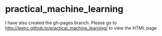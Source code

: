 # practical_machine_learning
I have also created the gh-pages branch. Please go to http://leenc.github.io/practical_machine_learning/ to view the HTML page
